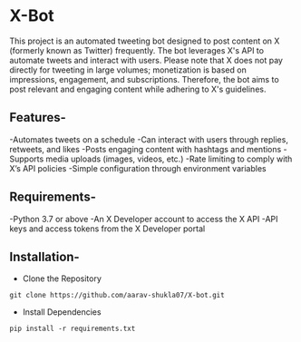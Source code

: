 # X-Bot 

This project is an automated tweeting bot designed to post content on X (formerly known as Twitter) frequently. The bot leverages X's API to automate tweets and interact with users. Please note that X does not pay directly for tweeting in large volumes; monetization is based on impressions, engagement, and subscriptions. Therefore, the bot aims to post relevant and engaging content while adhering to X's guidelines.

## Features-
-Automates tweets on a schedule
-Can interact with users through replies, retweets, and likes
-Posts engaging content with hashtags and mentions
-Supports media uploads (images, videos, etc.)
-Rate limiting to comply with X’s API policies
-Simple configuration through environment variables

## Requirements-
-Python 3.7 or above
-An X Developer account to access the X API
-API keys and access tokens from the X Developer portal

## Installation-
- Clone the Repository
```
git clone https://github.com/aarav-shukla07/X-bot.git
```
- Install Dependencies
```
pip install -r requirements.txt
```